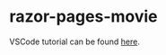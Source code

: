 # razor-pages-movie
VSCode tutorial can be found [here](https://docs.microsoft.com/en-us/aspnet/core/tutorials/razor-pages/razor-pages-start?view=aspnetcore-2.2&tabs=visual-studio).
